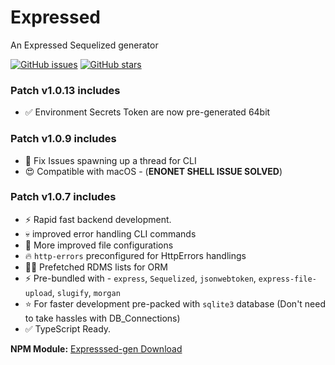 # Expressed
An Expressed Sequelized generator

<a href="https://github.com/sounishnath003/Expressed-sequelize-generator/issues"><img alt="GitHub issues" src="https://img.shields.io/github/issues/sounishnath003/Expressed-sequelize-generator?color=green&style=flat-square"></a>
<a href="https://github.com/sounishnath003/Expressed-sequelize-generator/stargazers"><img alt="GitHub stars" src="https://img.shields.io/github/stars/sounishnath003/Expressed-sequelize-generator?style=flat-square"></a>

### Patch v1.0.13 includes
- ✅ Environment Secrets Token are now pre-generated 64bit

### Patch v1.0.9 includes
- 🙈 Fix Issues spawning up a thread for CLI
- 😍 Compatible with macOS - (**ENONET SHELL ISSUE SOLVED**)

### Patch v1.0.7 includes
- ⚡ Rapid fast backend development.
-  💀 improved error handling CLI commands
- 🎉 More improved file configurations
- 🔥 `http-errors` preconfigured for HttpErrors handlings
- 🐱‍🏍 Prefetched RDMS lists for ORM
- ⚡ Pre-bundled with -  `express`, `Sequelized`, `jsonwebtoken`, `express-file-upload`, `slugify`, `morgan`
- ⭐ For faster development pre-packed with `sqlite3` database (Don't need to take hassles with DB_Connections) 
- ✅ TypeScript Ready.

**NPM Module:** [Expresssed-gen Download](https://www.npmjs.com/package/expresssed-gen)
